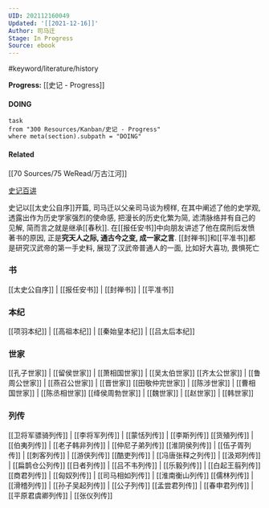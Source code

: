 ```yaml
---
UID: 202112160049
Updated: '[[2021-12-16]]'
Author: 司马迁
Stage: In Progress
Source: ebook
---
```


#keyword/literature/history

**Progress:** [[史记 - Progress]]


#### DOING
```dataview
task
from "300 Resources/Kanban/史记 - Progress"
where meta(section).subpath = "DOING"
```

#### Related

[[70 Sources/75 WeRead/万古江河]]

[史记百讲](https://shop.vistopia.com.cn/detail?id=nNn_7)

史记以[[太史公自序]]开篇, 司马迁以父亲司马谈为榜样, 在其中阐述了他的史学观, 透露出作为历史学家强烈的使命感, 把漫长的历史化繁为简, 滤清脉络并有自己的见解, 简而言之就是继承[[春秋]]. 在[[报任安书]]中向朋友讲述了他在腐刑后发愤著书的原因, 正是**究天人之际, 通古今之变, 成一家之言**. [[封禅书]]和[[平准书]]都是研究汉武帝的第一手史料, 展现了汉武帝普通人的一面, 比如好大喜功, 畏惧死亡

### 书

[[太史公自序]] | [[报任安书]] | [[封禅书]] | [[平准书]]

### 本纪

[[项羽本纪]] | [[高祖本纪]] | [[秦始皇本纪]] | [[吕太后本纪]]

### 世家

[[孔子世家]] | [[留侯世家]] | [[萧相国世家]] | [[吴太伯世家]]
[[齐太公世家]] | [[鲁周公世家]] | [[燕召公世家]] | [[晋世家]]
[[田敬仲完世家]] | [[陈涉世家]] | [[曹相国世家]] | [[陈丞相世家]]
[[绛侯周勃世家]] | [[魏世家]] | [[赵世家]] | [[韩世家]]

### 列传

[[卫将军骠骑列传]] | [[李将军列传]] | [[蒙恬列传]] | [[李斯列传]]
[[货殖列传]] | [[伯夷列传]] | [[老子韩非列传]] | [[仲尼子弟列传]]
[[淮阴侯列传]] | [[伍子胥列传]] | [[刺客列传]] | [[游侠列传]]
[[酷吏列传]] | [[冯唐张释之列传]] | [[汲郑列传]] | [[扁鹊仓公列传]]
[[日者列传]] | [[吕不韦列传]] | [[乐毅列传]] | [[白起王翦列传]]
[[商君列传]] | [[匈奴列传]] | [[司马相如列传]] | [[淮南衡山列传]]
[[儒林列传]] | [[滑稽列传]] | [[孙子吴起列传]] | [[公子列传]]
[[孟尝君列传]] | [[春申君列传]] | [[平原君虞卿列传]] | [[张仪列传]]
